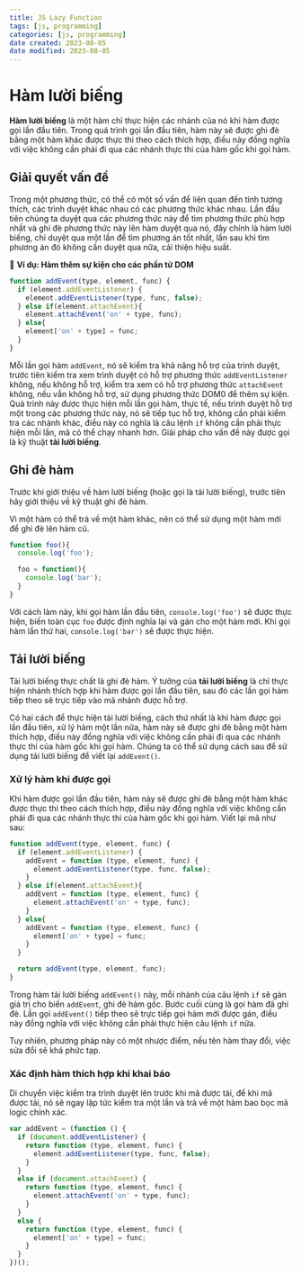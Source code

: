 ```yaml
---
title: JS Lazy Function
tags: [js, programming]
categories: [js, programming]
date created: 2023-08-05
date modified: 2023-08-05
---
```


# Hàm lười biếng

**Hàm lười biếng** là một hàm chỉ thực hiện các nhánh của nó khi hàm được gọi lần đầu tiên. Trong quá trình gọi lần đầu tiên, hàm này sẽ được ghi đè bằng một hàm khác được thực thi theo cách thích hợp, điều này đồng nghĩa với việc không cần phải đi qua các nhánh thực thi của hàm gốc khi gọi hàm.

## Giải quyết vấn đề

Trong một phương thức, có thể có một số vấn đề liên quan đến tính tương thích, các trình duyệt khác nhau có các phương thức khác nhau. Lần đầu tiên chúng ta duyệt qua các phương thức này để tìm phương thức phù hợp nhất và ghi đè phương thức này lên hàm duyệt qua nó, đây chính là hàm lười biếng, chỉ duyệt qua một lần để tìm phương án tốt nhất, lần sau khi tìm phương án đó không cần duyệt qua nữa, cải thiện hiệu suất.

🌰 **Ví dụ: Hàm thêm sự kiện cho các phần tử DOM**

```js
function addEvent(type, element, func) {
  if (element.addEventListener) {
    element.addEventListener(type, func, false);
  } else if(element.attachEvent){
    element.attachEvent('on' + type, func);
  } else{
    element['on' + type] = func;
  }
}
```

Mỗi lần gọi hàm `addEvent`, nó sẽ kiểm tra khả năng hỗ trợ của trình duyệt, trước tiên kiểm tra xem trình duyệt có hỗ trợ phương thức `addEventListener` không, nếu không hỗ trợ, kiểm tra xem có hỗ trợ phương thức `attachEvent` không, nếu vẫn không hỗ trợ, sử dụng phương thức DOM0 để thêm sự kiện. Quá trình này được thực hiện mỗi lần gọi hàm, thực tế, nếu trình duyệt hỗ trợ một trong các phương thức này, nó sẽ tiếp tục hỗ trợ, không cần phải kiểm tra các nhánh khác, điều này có nghĩa là câu lệnh `if` không cần phải thực hiện mỗi lần, mã có thể chạy nhanh hơn. Giải pháp cho vấn đề này được gọi là kỹ thuật **tải lười biếng**.

## Ghi đè hàm

Trước khi giới thiệu về hàm lười biếng (hoặc gọi là tải lười biếng), trước tiên hãy giới thiệu về kỹ thuật ghi đè hàm.

Vì một hàm có thể trả về một hàm khác, nên có thể sử dụng một hàm mới để ghi đè lên hàm cũ.

```js
function foo(){
  console.log('foo');

  foo = function(){
    console.log('bar');
  }
}
```

Với cách làm này, khi gọi hàm lần đầu tiên, `console.log('foo')` sẽ được thực hiện, biến toàn cục `foo` được định nghĩa lại và gán cho một hàm mới. Khi gọi hàm lần thứ hai, `console.log('bar')` sẽ được thực hiện.

## Tải lười biếng

Tải lười biếng thực chất là ghi đè hàm. Ý tưởng của **tải lười biếng** là chỉ thực hiện nhánh thích hợp khi hàm được gọi lần đầu tiên, sau đó các lần gọi hàm tiếp theo sẽ trực tiếp vào mã nhánh được hỗ trợ.

Có hai cách để thực hiện tải lười biếng, cách thứ nhất là khi hàm được gọi lần đầu tiên, xử lý hàm một lần nữa, hàm này sẽ được ghi đè bằng một hàm thích hợp, điều này đồng nghĩa với việc không cần phải đi qua các nhánh thực thi của hàm gốc khi gọi hàm. Chúng ta có thể sử dụng cách sau để sử dụng tải lười biếng để viết lại `addEvent()`.

### Xử lý hàm khi được gọi

Khi hàm được gọi lần đầu tiên, hàm này sẽ được ghi đè bằng một hàm khác được thực thi theo cách thích hợp, điều này đồng nghĩa với việc không cần phải đi qua các nhánh thực thi của hàm gốc khi gọi hàm. Viết lại mã như sau:

```js
function addEvent(type, element, func) {
  if (element.addEventListener) {
    addEvent = function (type, element, func) {
      element.addEventListener(type, func, false);
    }
  } else if(element.attachEvent){
    addEvent = function (type, element, func) {
      element.attachEvent('on' + type, func);
    }
  } else{
    addEvent = function (type, element, func) {
      element['on' + type] = func;
    }
  }

  return addEvent(type, element, func);
}
```

Trong hàm tải lười biếng `addEvent()` này, mỗi nhánh của câu lệnh `if` sẽ gán giá trị cho biến `addEvent`, ghi đè hàm gốc. Bước cuối cùng là gọi hàm đã ghi đè. Lần gọi `addEvent()` tiếp theo sẽ trực tiếp gọi hàm mới được gán, điều này đồng nghĩa với việc không cần phải thực hiện câu lệnh `if` nữa.

Tuy nhiên, phương pháp này có một nhược điểm, nếu tên hàm thay đổi, việc sửa đổi sẽ khá phức tạp.

### Xác định hàm thích hợp khi khai báo

Di chuyển việc kiểm tra trình duyệt lên trước khi mã được tải, để khi mã được tải, nó sẽ ngay lập tức kiểm tra một lần và trả về một hàm bao bọc mã logic chính xác.

```js
var addEvent = (function () {
  if (document.addEventListener) {
    return function (type, element, func) {
      element.addEventListener(type, func, false);
    }
  }
  else if (document.attachEvent) {
    return function (type, element, func) {
      element.attachEvent('on' + type, func);
    }
  }
  else {
    return function (type, element, func) {
      element['on' + type] = func;
    }
  }
})();
```
